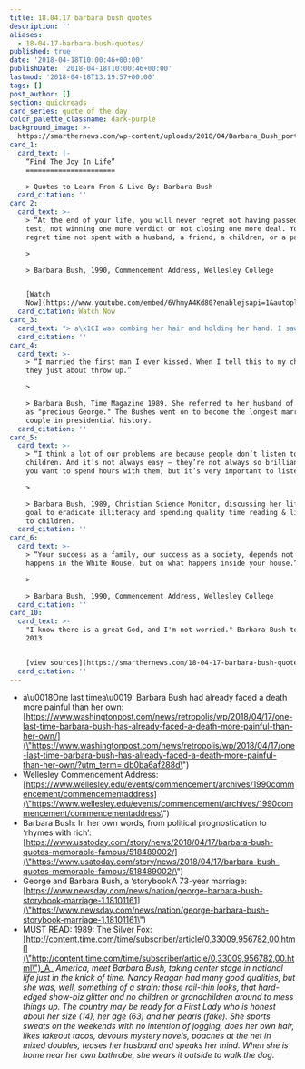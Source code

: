 ```yaml
---
title: 18.04.17 barbara bush quotes
description: ''
aliases:
  - 18-04-17-barbara-bush-quotes/
published: true
date: '2018-04-18T10:00:46+00:00'
publishDate: '2018-04-18T10:00:46+00:00'
lastmod: '2018-04-18T13:19:57+00:00'
tags: []
post_author: []
section: quickreads
card_series: quote of the day
color_palette_classname: dark-purple
background_image: >-
  https://smarthernews.com/wp-content/uploads/2018/04/Barbara_Bush_portrait_1992.jpg
card_1:
  card_text: |-
    “Find The Joy In Life”
    ======================

    > Quotes to Learn From & Live By: Barbara Bush
  card_citation: ''
card_2:
  card_text: >-
    > “At the end of your life, you will never regret not having passed one more
    test, not winning one more verdict or not closing one more deal. You will
    regret time not spent with a husband, a friend, a children, or a parent.”

    > 

    > Barbara Bush, 1990, Commencement Address, Wellesley College


    [Watch
    Now](https://www.youtube.com/embed/6VhmyA4Kd80?enablejsapi=1&autoplay=1&rel=0)
  card_citation: Watch Now
card_3:
  card_text: "> a\x1CI was combing her hair and holding her hand. I saw that little body, I saw her spirit go…Robin to me is a joy. She’s like an angel to me; she’s not a sadness or a sorrow. Those little fat arms around my neck.”\n> \n> Barbara Bush, 2012, speaking about the death of her first daughter, Robin, at age 3 to leukemia, the grief that followed, & the perspective that came years later."
  card_citation: ''
card_4:
  card_text: >-
    > “I married the first man I ever kissed. When I tell this to my children,
    they just about throw up.”

    > 

    > Barbara Bush, Time Magazine 1989. She referred to her husband of 73 years
    as "precious George." The Bushes went on to become the longest married
    couple in presidential history.
  card_citation: ''
card_5:
  card_text: >-
    > “I think a lot of our problems are because people don’t listen to our
    children. And it’s not always easy – they’re not always so brilliant that
    you want to spend hours with them, but it’s very important to listen.”

    > 

    > Barbara Bush, 1989, Christian Science Monitor, discussing her lifelong
    goal to eradicate illiteracy and spending quality time reading & listening
    to children.
  card_citation: ''
card_6:
  card_text: >-
    > “Your success as a family, our success as a society, depends not on what
    happens in the White House, but on what happens inside your house.”

    > 

    > Barbara Bush, 1990, Commencement Address, Wellesley College
  card_citation: ''
card_10:
  card_text: >-
    "I know there is a great God, and I'm not worried." Barbara Bush to C-SPAN
    2013


    [view sources](https://smarthernews.com/18-04-17-barbara-bush-quotes/)
  card_citation: ''
---
```

*   a\\u0018One last timea\\u0019: Barbara Bush had already faced a death more painful than her own: [https://www.washingtonpost.com/news/retropolis/wp/2018/04/17/one-last-time-barbara-bush-has-already-faced-a-death-more-painful-than-her-own/](\"https://www.washingtonpost.com/news/retropolis/wp/2018/04/17/one-last-time-barbara-bush-has-already-faced-a-death-more-painful-than-her-own/?utm_term=.db0ba6af288d\")
*   Wellesley Commencement Address: [https://www.wellesley.edu/events/commencement/archives/1990commencement/commencementaddress](\"https://www.wellesley.edu/events/commencement/archives/1990commencement/commencementaddress\")
*   Barbara Bush: In her own words, from political prognostication to ‘rhymes with rich’: [https://www.usatoday.com/story/news/2018/04/17/barbara-bush-quotes-memorable-famous/518489002/](\"https://www.usatoday.com/story/news/2018/04/17/barbara-bush-quotes-memorable-famous/518489002/\")
*   George and Barbara Bush, a ‘storybook’A 73-year marriage: [https://www.newsday.com/news/nation/george-barbara-bush-storybook-marriage-1.18101161](\"https://www.newsday.com/news/nation/george-barbara-bush-storybook-marriage-1.18101161\")
*   MUST READ: 1989: The Silver Fox: [http://content.time.com/time/subscriber/article/0,33009,956782,00.html](\"http://content.time.com/time/subscriber/article/0,33009,956782,00.html\")_A_ _America, meet Barbara Bush, taking center stage in national life just in the knick of time. Nancy Reagan had many good qualities, but she was, well, something of a strain: those rail-thin looks, that hard-edged show-biz glitter and no children or grandchildren around to mess things up. The country may be ready for a First Lady who is honest about her size (14), her age (63) and her pearls (fake). She sports sweats on the weekends with no intention of jogging, does her own hair, likes takeout tacos, devours mystery novels, poaches at the net in mixed doubles, teases her husband and speaks her mind. When she is home near her own bathrobe, she wears it outside to walk the dog._